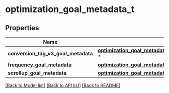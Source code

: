 # optimization_goal_metadata_t

## Properties
Name | Type | Description | Notes
------------ | ------------- | ------------- | -------------
**conversion_tag_v3_goal_metadata** | [**optimization_goal_metadata_conversion_tag_v3_goal_metadata_t**](optimization_goal_metadata_conversion_tag_v3_goal_metadata.md) \* |  | [optional] 
**frequency_goal_metadata** | [**optimization_goal_metadata_frequency_goal_metadata_t**](optimization_goal_metadata_frequency_goal_metadata.md) \* |  | [optional] 
**scrollup_goal_metadata** | [**optimization_goal_metadata_scrollup_goal_metadata_t**](optimization_goal_metadata_scrollup_goal_metadata.md) \* |  | [optional] 

[[Back to Model list]](../README.md#documentation-for-models) [[Back to API list]](../README.md#documentation-for-api-endpoints) [[Back to README]](../README.md)


